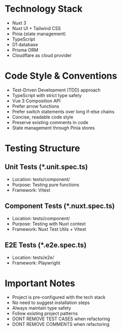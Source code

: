 # Technology Stack
- Nuxt 3
- Nuxt UI + Tailwind CSS
- Pinia (state management)
- TypeScript
- D1 database
- Prisma ORM
- Cloudflare as cloud provider

# Code Style & Conventions
- Test-Driven Development (TDD) approach
- TypeScript with strict type safety
- Vue 3 Composition API
- Prefer arrow functions
- Prefer switch statements over long if-else chains
- Concise, readable code style
- Preserve existing comments in code
- State management through Pinia stores

# Testing Structure
## Unit Tests (*.unit.spec.ts)
- Location: tests/component/
- Purpose: Testing pure functions
- Framework: Vitest

## Component Tests (*.nuxt.spec.ts)
- Location: tests/component/
- Purpose: Testing with Nuxt context
- Framework: Nuxt Test Utils + Vitest

## E2E Tests (*.e2e.spec.ts)
- Location: tests/e2e/
- Framework: Playwright

# Important Notes
- Project is pre-configured with the tech stack
- No need to suggest installation steps
- Always maintain type safety
- Follow existing project patterns
- DONT REMOVE TEST CASES when refactoring
- DONT REMOVE COMMENTS when refactoring
